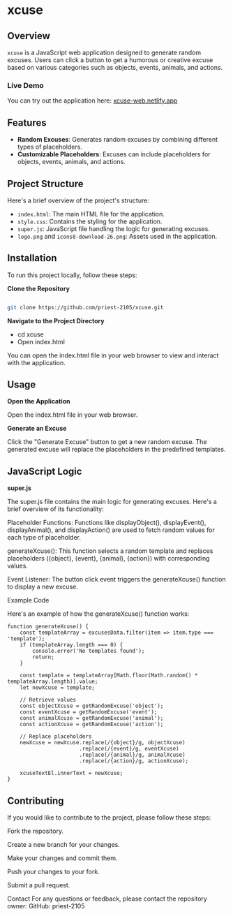 # xcuse

## Overview

`xcuse` is a JavaScript web application designed to generate random excuses. Users can click a button to get a humorous or creative excuse based on various categories such as objects, events, animals, and actions.

### Live Demo

You can try out the application here: [xcuse-web.netlify.app](https://xcuse-web.netlify.app/)

## Features

- **Random Excuses**: Generates random excuses by combining different types of placeholders.
- **Customizable Placeholders**: Excuses can include placeholders for objects, events, animals, and actions.

## Project Structure

Here's a brief overview of the project's structure:

- `index.html`: The main HTML file for the application.
- `style.css`: Contains the styling for the application.
- `super.js`: JavaScript file handling the logic for generating excuses.
- `logo.png` and `icons8-download-26.png`: Assets used in the application.

## Installation

To run this project locally, follow these steps:

**Clone the Repository**

   ```bash

   git clone https://github.com/priest-2105/xcuse.git

```


**Navigate to the Project Directory**


- cd xcuse
- Open index.html


You can open the index.html file in your web browser to view and interact with the application.

## Usage

**Open the Application**

Open the index.html file in your web browser.


**Generate an Excuse**

Click the "Generate Excuse" button to get a new random excuse. The generated excuse will replace the placeholders in the predefined templates.



## JavaScript Logic

**super.js**

The super.js file contains the main logic for generating excuses. Here's a brief overview of its functionality:


Placeholder Functions: Functions like displayObject(), displayEvent(), displayAnimal(), and displayAction() are used to fetch random values for each type of placeholder.

generateXcuse(): This function selects a random template and replaces placeholders ({object}, {event}, {animal}, {action}) with corresponding values.

Event Listener: The button click event triggers the generateXcuse() function to display a new excuse.



Example Code


Here's an example of how the generateXcuse() function works:


```
function generateXcuse() {
    const templateArray = excusesData.filter(item => item.type === 'template');
    if (templateArray.length === 0) {
        console.error('No templates found');
        return;
    }

    const template = templateArray[Math.floor(Math.random() * templateArray.length)].value;
    let newXcuse = template;

    // Retrieve values
    const objectXcuse = getRandomExcuse('object');
    const eventXcuse = getRandomExcuse('event');
    const animalXcuse = getRandomExcuse('animal');
    const actionXcuse = getRandomExcuse('action');

    // Replace placeholders
    newXcuse = newXcuse.replace(/{object}/g, objectXcuse)
                       .replace(/{event}/g, eventXcuse)
                       .replace(/{animal}/g, animalXcuse)
                       .replace(/{action}/g, actionXcuse);

    xcuseTextEl.innerText = newXcuse;
}
```

## Contributing

If you would like to contribute to the project, please follow these steps:


Fork the repository.

Create a new branch for your changes.

Make your changes and commit them.

Push your changes to your fork.

Submit a pull request.


Contact
For any questions or feedback, please contact the repository owner:
GitHub: priest-2105

